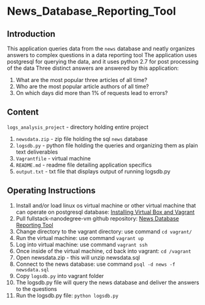 # News_Database_Reporting_Tool

## Introduction

This application queries data from the `news` database and neatly organizes answers to complex questions in a data reporting tool
The application uses postgresql for querying the data, and it uses python 2.7 for post processing of the data
Three distinct answers are answered by this application:
1. What are the most popular three articles of all time?
2. Who are the most popular article authors of all time?
3. On which days did more than 1% of requests lead to errors?

## Content

`logs_analysis_project` - directory holding entire project
   1. `newsdata.zip` - zip file holding the sql `news` database
   2. `logsdb.py` - python file holding the queries and organizing them as plain text deliverables
   3. `Vagrantfile` - virtual machine
   4. `README.md` - readme file detailing application specifics
   5. `output.txt` - txt file that displays output of running logsdb.py

## Operating Instructions

1. Install and/or load linux os virtual machine or other virtual machine that can operate on postgresql database: [Installing Virtual Box and Vagrant](https://<span></span>drupalize.me/videos/installing-vagrant-and-virtualbox?p=1526)
2. Pull fullstack-nanodegree-vm github repository: [News Database Reporting Tool](https://github.com/Ajedigray/fullstack-nanodegree-vm.git)
3. Change directory to the vagrant directory: use command `cd vagrant/`
4. Run the virtual machine: use command `vagrant up`
5. Log into virtual machine: use command `vagrant ssh`
6. Once inside of the virtual machine, cd back into vagrant: `cd /vagrant`
7. Open newsdata.zip - this will unzip newsdata.sql
8. Connect to the news database: use command `psql -d news -f newsdata.sql`
9. Copy `logsdb.py` into vagrant folder
10. The logsdb.py file will query the news database and deliver the answers to the questions
11. Run the logsdb.py file: `python logsdb.py`
